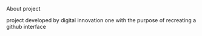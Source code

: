 About project

project developed by digital innovation one with the purpose of recreating a github interface 